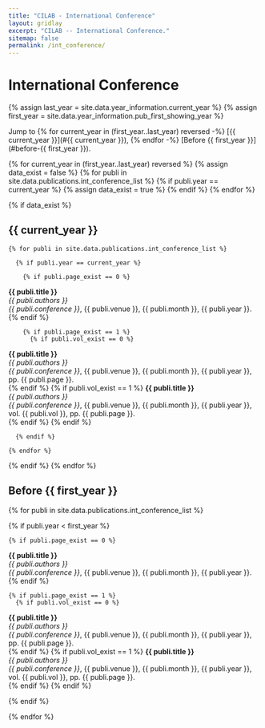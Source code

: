 ```yaml
---
title: "CILAB - International Conference"
layout: gridlay
excerpt: "CILAB -- International Conference."
sitemap: false
permalink: /int_conference/
---
```


# International Conference

{% assign last_year = site.data.year_information.current_year %}
{% assign first_year = site.data.year_information.pub_first_showing_year %}

Jump to
{% for current_year in (first_year..last_year) reversed -%}
[{{ current_year }}](#{{ current_year }}),
{% endfor -%}
[Before {{ first_year }}](#before-{{ first_year }}).<br />

{% for current_year in (first_year..last_year) reversed %}
  {% assign data_exist = false %}
  {% for publi in site.data.publications.int_conference_list %}
    {% if publi.year == current_year %}
      {% assign data_exist = true %}
    {% endif %}
  {% endfor %}

  {% if data_exist %}
## {{ current_year }}
    {% for publi in site.data.publications.int_conference_list %}

      {% if publi.year == current_year %}

        {% if publi.page_exist == 0 %}
<strong>{{ publi.title }}</strong> <br />
<em>{{ publi.authors }}</em> <br />
<em>{{ publi.conference }}</em>, {{ publi.venue }}, {{ publi.month }}, {{ publi.year }}.<br />
        {% endif %}
        
        {% if publi.page_exist == 1 %}
          {% if publi.vol_exist == 0 %}
<strong>{{ publi.title }}</strong> <br />
<em>{{ publi.authors }}</em> <br />
<em>{{ publi.conference }}</em>, {{ publi.venue }}, {{ publi.month }}, {{ publi.year }}, pp. {{ publi.page }}.<br />
          {% endif %}
          {% if publi.vol_exist == 1 %}
<strong>{{ publi.title }}</strong> <br />
<em>{{ publi.authors }}</em> <br />
<em>{{ publi.conference }}</em>, {{ publi.venue }}, {{ publi.month }}, {{ publi.year }}, vol. {{ publi.vol }}, pp. {{ publi.page }}.<br />
          {% endif %}
        {% endif %}

      {% endif %}
      
    {% endfor %}
  {% endif %}
{% endfor %}

## Before {{ first_year }}
{% for publi in site.data.publications.int_conference_list %}

  {% if publi.year < first_year %}

    {% if publi.page_exist == 0 %}
<strong>{{ publi.title }}</strong> <br />
<em>{{ publi.authors }}</em> <br />
<em>{{ publi.conference }}</em>, {{ publi.venue }}, {{ publi.month }}, {{ publi.year }}.<br />
    {% endif %}
    
    {% if publi.page_exist == 1 %}
      {% if publi.vol_exist == 0 %}
<strong>{{ publi.title }}</strong> <br />
<em>{{ publi.authors }}</em> <br />
<em>{{ publi.conference }}</em>, {{ publi.venue }}, {{ publi.month }}, {{ publi.year }}, pp. {{ publi.page }}.<br />
      {% endif %}
      {% if publi.vol_exist == 1 %}
<strong>{{ publi.title }}</strong> <br />
<em>{{ publi.authors }}</em> <br />
<em>{{ publi.conference }}</em>, {{ publi.venue }}, {{ publi.month }}, {{ publi.year }}, vol. {{ publi.vol }}, pp. {{ publi.page }}.<br />
      {% endif %}
    {% endif %}

  {% endif %}

{% endfor %}